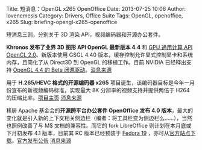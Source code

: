 Title: 短消息：OpenGL x265 OpenOffice
Date: 2013-07-25 10:06
Author: lovenemesis
Category: Drivers, Office Suite
Tags: OpenGL, openoffice, x265
Slug: briefing-opengl-x265-openoffice

短消息三则，分别关于 3D 渲染 API，视频编码器和开源办公套件。

**Khronos 发布了业界 3D 图形 API OpenGL 最新版本 4.4** 和 [GPU 通用计算
API OpenCL
2.0](http://www.phoronix.com/scan.php?page=news_item&px=MTQxNzM)。新版本使用
GSGL 4.40 版本，缓存控制允许显式控制显卡和系统内存，且简化了从 Direct3D
到 OpenGL 的移植工作。目前 NVIDIA 已经释出支持 [OpenGL 4.4 的 Beta
闭源驱动](https://developer.nvidia.com/opengl-driver)。[消息来源](http://www.phoronix.com/scan.php?page=news_item&px=MTQxNzI)

用于 **H.265/HEVC 格式的开源编码器 x265**
项目诞生，该编码器目标是今年一月份宣布的新视频编码标准，实现最大 8K
分辨率的视频支持并提供两倍于 H264
的压缩比率。[项目主页](http://x265.org/)
[消息来源](http://www.phoronix.com/scan.php?page=news_item&px=MTQxODY)

移居 Apache 基金会的**开源跨平台办公套件 OpenOffice 发布 4.0
版本**，最大的变化就是引入新的上下文相关侧边栏（编者：将工具栏变为侧边栏么……），当然也照例改善了与
M$ 文档的兼容性。而它的 fork LibreOffice 则计划在本月底或下月初发布 4.1
版本，目前其 RC 版本已经预装于 [Fedora
19](http://linuxtoy.org/archives/fedora-19-official-released.html)
，亦可从[官方站点下载](http://www.libreoffice.org/download/pre-releases/)。[官方发布公告](https://blogs.apache.org/foundation/entry/the_apache_software_foundation_announces47)
[消息来源](http://arstechnica.com/information-technology/2013/07/openoffice-4-0-overhauls-user-interface-boosts-microsoft-compatibility/)
